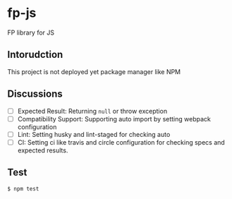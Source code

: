 # fp-js
FP library for JS

## Intorudction
This project is not deployed yet package manager like NPM

## Discussions
- [ ] Expected Result: Returning `null` or throw exception
- [ ] Compatibility Support: Supporting auto import by setting webpack configuration
- [ ] Lint: Setting husky and lint-staged for checking auto
- [ ] CI: Setting ci like travis and circle configuration for checking specs and expected results.

## Test
```
$ npm test
```
